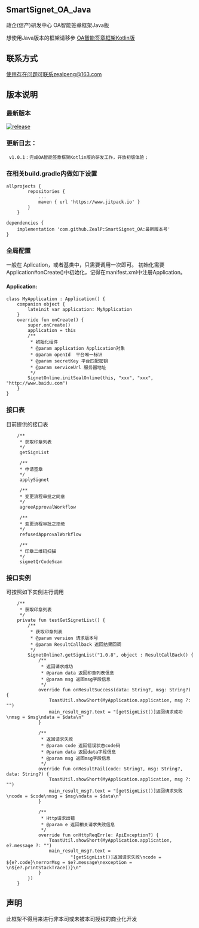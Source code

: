 ## SmartSignet_OA_Java

政企(信产)研发中心 OA智能签章框架Java版

想使用Java版本的框架请移步 [OA智能签章框架Kotlin版](https://github.com/ZealP/SmartSignet_OA_Kotlin)

## 联系方式
使用存在问题可联系zealpeng@163.com

## 版本说明
### 最新版本
[![release](https://img.shields.io/badge/release-V1.0.1-orange.svg)](https://github.com/ZealP/SmartSignet_OA)
### 更新日志：
     v1.0.1：完成OA智能签章框架Kotlin版的研发工作，开放初版体验；

<!-- ### Demo下载
[![downloads](https://img.shields.io/badge/downloads-430k-blue.svg)](https://github.com/zhou-you/RxEasyHttp/blob/master/RxEasyHttp-Demo.apk?raw=true) -->

### 在相关build.gradle内做如下设置
```
allprojects {
        repositories {
            ...
            maven { url 'https://www.jitpack.io' }
        }
    }

dependencies {
    implementation 'com.github.ZealP:SmartSignet_OA:最新版本号'
}
```
### 全局配置
一般在 Aplication，或者基类中，只需要调用一次即可。
初始化需要Application#onCreate()中初始化，记得在manifest.xml中注册Application。
#### Application:
```
class MyApplication : Application() {
    companion object {
        lateinit var application: MyApplication
    }
    override fun onCreate() {
        super.onCreate()
        application = this
        /**
         * 初始化组件
         * @param application Application对象
         * @param openId  平台唯一标识
         * @param secretKey 平台匹配密钥
         * @param serviceUrl 服务器地址
         */
        SignetOnline.initSealOnline(this, "xxx", "xxx", "http://www.baidu.com")
    }
}
```

### 接口表
目前提供的接口表
```
    /**
     * 获取印章列表
     */
     getSignList

     /**
     * 申请签章
     */
     applySignet

     /**
     * 变更流程审批之同意
     */
     agreeApprovalWorkflow

     /**
     * 变更流程审批之拒绝
     */
     refusedApprovalWorkflow

     /**
     * 印章二维码扫描
     */
     signetQrCodeScan
```

### 接口实例
可按照如下实例进行调用
```
    /**
     * 获取印章列表
     */
    private fun testGetSignetList() {
        /**
         * 获取印章列表
         * @param version 请求版本号
         * @param ResultCallback 返回结果回调
         */
        SignetOnline?.getSignList("1.0.8", object : ResultCallBack() {
            /**
             * 返回请求成功
             * @param data 返回印章列表信息
             * @param msg 返回msg字段信息
             */
            override fun onResultSuccess(data: String?, msg: String?) {
                ToastUtil.showShort(MyApplication.application, msg ?: "")
                main_result_msg?.text = "[getSignList()]返回请求成功\nmsg = $msg\ndata = $data\n"
            }

            /**
             * 返回请求失败
             * @param code 返回错误状态code码
             * @param data 返回data字段信息
             * @param msg 返回msg字段信息
             */
            override fun onResultFail(code: String?, msg: String?, data: String?) {
                ToastUtil.showShort(MyApplication.application, msg ?: "")
                main_result_msg?.text = "[getSignList()]返回请求失败\ncode = $code\nmsg = $msg\ndata = $data\n"
            }

            /**
             * Http请求出错
             * @param e 返回相关请求失败信息
             */
            override fun onHttpReqErr(e: ApiException?) {
                ToastUtil.showShort(MyApplication.application, e?.message ?: "")
                main_result_msg?.text =
                        "[getSignList()]返回请求失败\ncode = ${e?.code}\nerrorMsg = $e?.message\nexception = \n${e?.printStackTrace()}\n"
            }
        })
    }
```

## 声明
此框架不得用来进行非本司或未被本司授权的商业化开发
